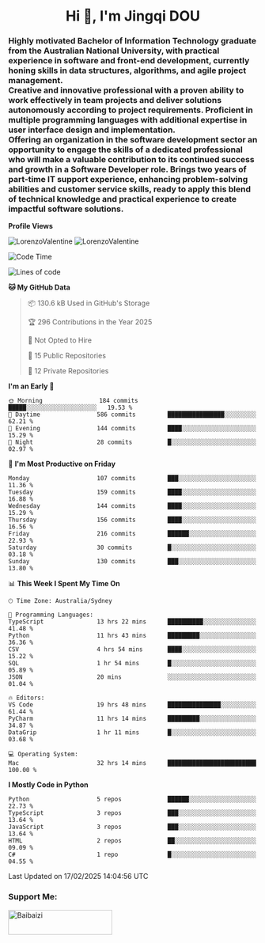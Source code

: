 <h1 align="center">Hi 👋, I'm Jingqi DOU</h1>
<h3 align="left">
Highly motivated Bachelor of Information Technology graduate from the Australian National University, with practical experience in software and front-end development, currently honing skills in data structures, algorithms, and agile project management. <br>
Creative and innovative professional with a proven ability to work effectively in team projects and deliver solutions autonomously according to project requirements. Proficient in multiple programming languages with additional expertise in user interface design and implementation. <br>
Offering an organization in the software development sector an opportunity to engage the skills of a dedicated professional who will make a valuable contribution to its continued success and growth in a Software Developer role. Brings two years of part-time IT support experience, enhancing problem-solving abilities and customer service skills, ready to apply this blend of technical knowledge and practical experience to create impactful software solutions.
</h3>

**Profile Views**<br>
<!-- <img src="https://count.getloli.com/get/@:name" alt="LorenzoValentine" theme="rule34" /> -->
<img src="https://count.getloli.com/@LorenzoValentine?name=LorenzoValentine&theme=asoul&padding=7&offset=0&align=center&scale=2&pixelated=1&darkmode=auto&prefix=020315" alt="LorenzoValentine" theme="rule34" />
<img src="https://count.getloli.com/@LorenzoValentine?name=LorenzoValentine&theme=food&padding=7&offset=0&align=center&scale=2&pixelated=1&darkmode=auto&prefix=020315" alt="LorenzoValentine" theme="rule34" />
 

<!--START_SECTION:waka-->
![Code Time](http://img.shields.io/badge/Code%20Time-1%2C542%20hrs%2048%20mins-blue)

![Lines of code](https://img.shields.io/badge/From%20Hello%20World%20I%27ve%20Written-220.1%20thousand%20lines%20of%20code-blue)

**🐱 My GitHub Data** 

> 📦 130.6 kB Used in GitHub's Storage 
 > 
> 🏆 296 Contributions in the Year 2025
 > 
> 🚫 Not Opted to Hire
 > 
> 📜 15 Public Repositories 
 > 
> 🔑 12 Private Repositories 
 > 
**I'm an Early 🐤** 

```text
🌞 Morning                184 commits         █████░░░░░░░░░░░░░░░░░░░░   19.53 % 
🌆 Daytime                586 commits         ████████████████░░░░░░░░░   62.21 % 
🌃 Evening                144 commits         ████░░░░░░░░░░░░░░░░░░░░░   15.29 % 
🌙 Night                  28 commits          █░░░░░░░░░░░░░░░░░░░░░░░░   02.97 % 
```
📅 **I'm Most Productive on Friday** 

```text
Monday                   107 commits         ███░░░░░░░░░░░░░░░░░░░░░░   11.36 % 
Tuesday                  159 commits         ████░░░░░░░░░░░░░░░░░░░░░   16.88 % 
Wednesday                144 commits         ████░░░░░░░░░░░░░░░░░░░░░   15.29 % 
Thursday                 156 commits         ████░░░░░░░░░░░░░░░░░░░░░   16.56 % 
Friday                   216 commits         ██████░░░░░░░░░░░░░░░░░░░   22.93 % 
Saturday                 30 commits          █░░░░░░░░░░░░░░░░░░░░░░░░   03.18 % 
Sunday                   130 commits         ███░░░░░░░░░░░░░░░░░░░░░░   13.80 % 
```


📊 **This Week I Spent My Time On** 

```text
🕑︎ Time Zone: Australia/Sydney

💬 Programming Languages: 
TypeScript               13 hrs 22 mins      ██████████░░░░░░░░░░░░░░░   41.48 % 
Python                   11 hrs 43 mins      █████████░░░░░░░░░░░░░░░░   36.36 % 
CSV                      4 hrs 54 mins       ████░░░░░░░░░░░░░░░░░░░░░   15.22 % 
SQL                      1 hr 54 mins        █░░░░░░░░░░░░░░░░░░░░░░░░   05.89 % 
JSON                     20 mins             ░░░░░░░░░░░░░░░░░░░░░░░░░   01.04 % 

🔥 Editors: 
VS Code                  19 hrs 48 mins      ███████████████░░░░░░░░░░   61.44 % 
PyCharm                  11 hrs 14 mins      █████████░░░░░░░░░░░░░░░░   34.87 % 
DataGrip                 1 hr 11 mins        █░░░░░░░░░░░░░░░░░░░░░░░░   03.68 % 

💻 Operating System: 
Mac                      32 hrs 14 mins      █████████████████████████   100.00 % 
```

**I Mostly Code in Python** 

```text
Python                   5 repos             ██████░░░░░░░░░░░░░░░░░░░   22.73 % 
TypeScript               3 repos             ███░░░░░░░░░░░░░░░░░░░░░░   13.64 % 
JavaScript               3 repos             ███░░░░░░░░░░░░░░░░░░░░░░   13.64 % 
HTML                     2 repos             ██░░░░░░░░░░░░░░░░░░░░░░░   09.09 % 
C#                       1 repo              █░░░░░░░░░░░░░░░░░░░░░░░░   04.55 % 
```




 Last Updated on 17/02/2025 14:04:56 UTC
<!--END_SECTION:waka-->

<!-- [![willianrod's wakatime stats](https://github-readme-stats.vercel.app/api/wakatime?username=lorenzoval2050)](https://github.com/anuraghazra/github-readme-stats) -->


<h3 align="left">Support Me:</h3>
<p><a href="https://www.buymeacoffee.com/Baibaizi"> <img align="left" src="https://cdn.buymeacoffee.com/buttons/v2/default-yellow.png" height="50" width="210" alt="Baibaizi" /></a></p><br><br>
